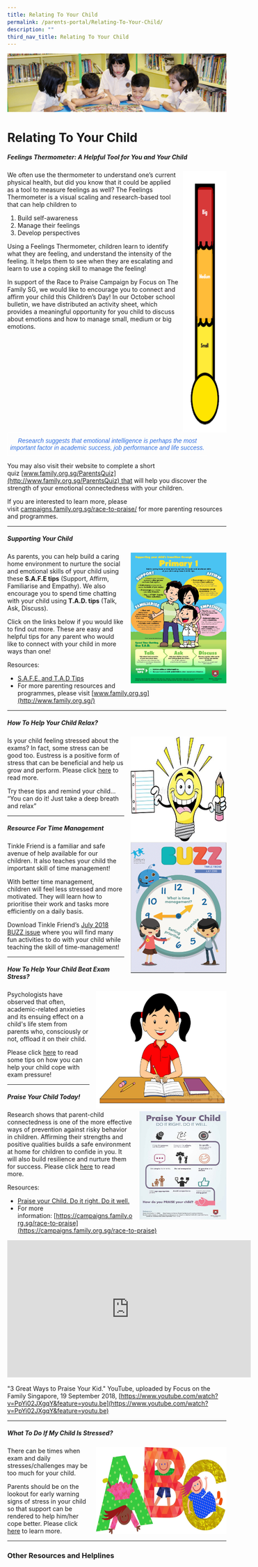 ```yaml
---
title: Relating To Your Child
permalink: /parents-portal/Relating-To-Your-Child/
description: ""
third_nav_title: Relating To Your Child
---
```

![](/images/banner.gif)

  
  
# Relating To Your Child


##### Feelings Thermometer: A Helpful Tool for You and Your Child

<img src="/images/Thermometer.png" style="width:100px;height:600px;margin-left:10px;" align = "right">

We often use the thermometer to understand one’s current physical health, but did you know that it could be applied as a tool to measure feelings as well? The Feelings Thermometer is a visual scaling and research-based tool that can help children to  
  
1.  Build self-awareness
2.  Manage their feelings
3.  Develop perspectives

Using a Feelings Thermometer, children learn to identify what they are feeling, and understand the intensity of the feeling. It helps them to see when they are escalating and learn to use a coping skill to manage the feeling!  
  
In support of the Race to Praise Campaign by Focus on The Family SG, we would like to encourage you to connect and affirm your child this Children’s Day! In our October school bulletin, we have distributed an activity sheet, which provides a meaningful opportunity for you child to discuss about emotions and how to manage small, medium or big emotions.


<style type="text/css">
.tg  {border-collapse:collapse;border-spacing:0;}
.tg td{border-color:black;border-style:solid;border-width:1px;font-family:Arial, sans-serif;font-size:14px;
  overflow:hidden;padding:10px 5px;word-break:normal;}
.tg th{border-color:black;border-style:solid;border-width:1px;font-family:Arial, sans-serif;font-size:14px;
  font-weight:normal;overflow:hidden;padding:10px 5px;word-break:normal;}
.tg .tg-8jgo{border-color:#ffffff;text-align:center;vertical-align:top}
</style>
<table class="tg" style="undefined;table-layout: fixed; width: 460px">
<colgroup>
<col style="width: 460px">
</colgroup>
<thead>
  <tr>
    <td class="tg-8jgo"><span style="font-style:italic;color:#2E6EE0">Research suggests that emotional intelligence is perhaps the most </span><span style="font-weight:400;font-style:italic;color:#2E6EE0">important factor in academic success, job performance and life success.</span></td>
  </tr>
</thead>
</table>

You may also visit their website to complete a short quiz [www.family.org.sg/ParentsQuiz](http://www.family.org.sg/ParentsQuiz) that will help you discover the strength of your emotional connectedness with your children.  
  
If you are interested to learn more, please visit [campaigns.family.org.sg/race-to-praise/](http://campaigns.family.org.sg/race-to-praise/) for more parenting resources and programmes.

---

##### Supporting Your Child

<img src="/images/Support.jpg" style="width:220px;height:300px;margin-left:15px;" align = "right">

As parents, you can help build a caring home environment to nurture the social and emotional skills of your child using these **S.A.F.E tips** (Support, Affirm, Familiarise and Empathy). We also encourage you to spend time chatting with your child using **T.A.D. tips** (Talk, Ask, Discuss).  
  
Click on the links below if you would like to find out more. These are easy and helpful tips for any parent who would like to connect with your child in more ways than one!  
  
Resources:  

*   [S.A.F.E. and T.A.D Tips](https://junyuanpri-moe-edu-sg-admin.cwp.sg/qql/slot/u499/Relating%20to%20your%20child/1.%20Transition%20Pri%20and%20Sec-page-001.jpg)
*   For more parenting resources and programmes, please visit [www.family.org.sg](http://www.family.org.sg/)

---

##### **How To Help Your Child Relax?**


<img src="/images/Relax.png" style="width:220px;height:240px;margin-left:15px;" align = "right">


Is your child feeling stressed about the exams? In fact, some stress can be good too. Eustress is a positive form of stress that can be beneficial and help us grow and perform. Please click [here](/parents-portal/Relating-To-Your-Child/How-To-Help-My-Child-Relax/) to read more.  
  
  
Try these tips and remind your child… “You can do it! Just take a deep breath and relax”

---

##### **Resource For Time Management**

<img src="/images/Resource.png" style="width:220px;height:300px;margin-left:15px;" align = "right">

Tinkle Friend is a familiar and safe avenue of help available for our children. It also teaches your child the important skill of time management!

  

With better time management, children will feel less stressed and more motivated. They will learn how to prioritise their work and tasks more efficiently on a daily basis.

  

Download Tinkle Friend’s [July 2018 BUZZ issue](/files/BUZZ%20July%202018.pdf) where you will find many fun activities to do with your child while teaching the skill of time-management!

---

##### **How To Help Your Child Beat Exam Stress?**

<img src="/images/Help.png" style="width:300px;height:270px;margin-left:15px;" align = "right">

Psychologists have observed that often, academic-related anxieties and its ensuing effect on a child's life stem from parents who, consciously or not, offload it on their child.

Please click [here](/parents-portal/Relating-To-Your-Child/How-To-Help-Your-Child-Beat-Exam-Stress/) to read some tips on how you can help your child cope with exam pressure!

---

##### **Praise Your Child Today!**

<img src="/images/Praise1.jpg" style="width:200px;height:250px;margin-left:15px;" align = "right">

Research shows that parent-child connectedness is one of the more effective ways of prevention against risky behavior in children. Affirming their strengths and positive qualities builds a safe environment at home for children to confide in you. It will also build resilience and nurture them for success. Please click [here](/parents-portal/Relating-To-Your-Child/Praise-Your-Child-Today/) to read more.

Resources:

*   [Praise your Child. Do it right. Do it well.](https://junyuanpri.moe.edu.sg/qql/slot/u499/Relating%20to%20your%20child/5.%20praise-infographic_final_28sep2016.jpg)
*   For more information: [https://campaigns.family.org.sg/race-to-praise](https://campaigns.family.org.sg/race-to-praise)


<iframe width="560" height="315" src="https://www.youtube.com/embed/PpYi02JXgqY" title="YouTube video player" frameborder="0" allow="accelerometer; autoplay; clipboard-write; encrypted-media; gyroscope; picture-in-picture" allowfullscreen></iframe>


"3 Great Ways to Praise Your Kid." YouTube, uploaded by Focus on the Family Singapore, 19 September 2018, [https://www.youtube.com/watch?v=PpYi02JXgqY&feature=youtu.be](https://www.youtube.com/watch?v=PpYi02JXgqY&feature=youtu.be)

----

##### **What To Do If My Child Is Stressed?**

<img src="/images/Stress.jpeg" style="width:300px;height:200px;margin-left:15px;" align = "right">

There can be times when exam and daily stresses/challenges may be too much for your child.

  

Parents should be on the lookout for early warning signs of stress in your child so that support can be rendered to help him/her cope better. Please click [here](/parents-portal/Relating-To-Your-Child/What-To-Do-If-My-Child-Is-Stressed/) to learn more.

---

### **Other Resources and Helplines**
